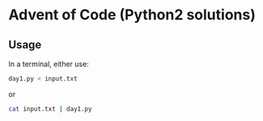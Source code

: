 # Advent of Code (Python2 solutions)

## Usage
In a terminal, either use:

```bash
day1.py < input.txt
```

or

```bash
cat input.txt | day1.py
```
